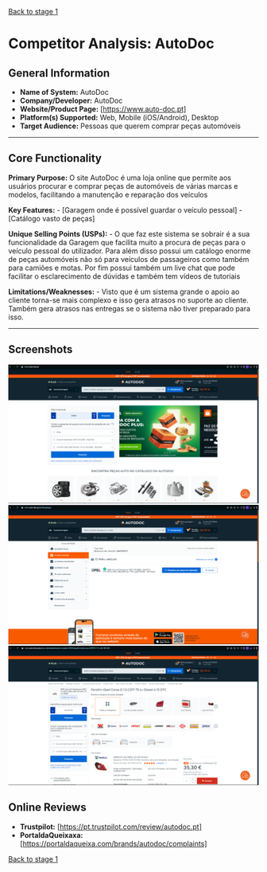 [Back to stage 1](../b_stage_1_context_definition)


# Competitor Analysis: AutoDoc 
## General Information 
- **Name of System:** AutoDoc 
- **Company/Developer:** AutoDoc 
- **Website/Product Page:** [https://www.auto-doc.pt] 
- **Platform(s) Supported:**  Web, Mobile (iOS/Android), Desktop 
- **Target Audience:** Pessoas que querem comprar peças automóveis 

--- 
## Core Functionality 

**Primary Purpose:** O site AutoDoc é uma loja online que permite aos usuários procurar e comprar peças de automóveis de várias marcas e modelos, facilitando a manutenção e reparação dos veículos 

**Key Features:** - [Garagem onde é possível guardar o veículo pessoal] - [Catálogo vasto de peças]

**Unique Selling Points (USPs):** - O que faz este sistema se sobrair é a sua funcionalidade da Garagem que facilita muito a procura de peças para o veículo pessoal do utilizador. Para além disso possui um catálogo enorme de peças automóveis não só para veículos de passageiros como também para camiões e motas. Por fim possui também um live chat que pode facilitar o esclarecimento de dúvidas e também tem vídeos de tutoriais 

**Limitations/Weaknesses:** - Visto que é um sistema grande o apoio ao cliente torna-se mais complexo e isso gera atrasos no suporte ao cliente. Também gera atrasos nas entregas se o sistema não tiver preparado para isso. 

---

## Screenshots
![AutoDoc1](AutoDoc1.png "AnImage or PDF file")
![AutoDoc2](AutoDoc2.png "AnImage or PDF file")
![AutoDoc3](AutoDoc3.png "AnImage or PDF file")


## Online Reviews
- **Trustpilot:** [https://pt.trustpilot.com/review/autodoc.pt]
- **PortaldaQueixaxa:** [https://portaldaqueixa.com/brands/autodoc/complaints]


[Back to stage 1](../b_stage_1_context_definition)
